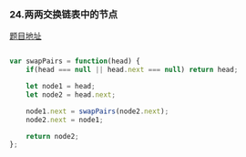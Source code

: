 ### 24.两两交换链表中的节点

[题目地址](https://leetcode-cn.com/problems/swap-nodes-in-pairs/)

```javascript

var swapPairs = function(head) {
    if(head === null || head.next === null) return head;

    let node1 = head;
    let node2 = head.next;

    node1.next = swapPairs(node2.next);
    node2.next = node1;

    return node2;
};

```